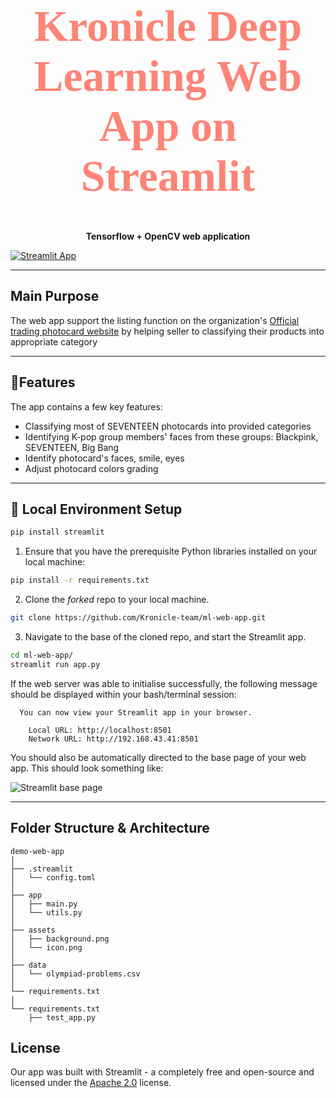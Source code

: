 <h1 align="center" style="color:#FD8477;font-size:70px;font-family:Georgia;text-align:center;">
    Kronicle Deep Learning Web App on Streamlit
</h1>

<p align="center">
  <strong>Tensorflow + OpenCV web application</strong>
</p>

[![Streamlit App](https://static.streamlit.io/badges/streamlit_badge_black_white.svg)](#)

----------

## Main Purpose 
The web app support the listing function on the organization's [Official trading photocard website](#) by helping seller to classifying their products into appropriate category

-------------

## 📌Features
The app contains a few key features:

+ Classifying most of SEVENTEEN photocards into provided categories
+ Identifying K-pop group members' faces from these groups: Blackpink, SEVENTEEN, Big Bang
+ Identify photocard's faces, smile, eyes
+ Adjust photocard colors grading


----------------------------

## 🎉 Local Environment Setup

```bash
pip install streamlit
```

 1. Ensure that you have the prerequisite Python libraries installed on your local machine:

 ```bash
pip install -r requirements.txt
 ```

 2. Clone the *forked* repo to your local machine.

 ```bash
 git clone https://github.com/Kronicle-team/ml-web-app.git
 ```  

 3. Navigate to the base of the cloned repo, and start the Streamlit app.

 ```bash
 cd ml-web-app/
 streamlit run app.py
 ```

 If the web server was able to initialise successfully, the following message should be displayed within your bash/terminal session:

```
  You can now view your Streamlit app in your browser.

    Local URL: http://localhost:8501
    Network URL: http://192.168.43.41:8501
```

You should also be automatically directed to the base page of your web app. This should look something like:

![Streamlit base page](#)


--------------------

## Folder Structure & Architecture

```
demo-web-app
│
├── .streamlit
│   └── config.toml
│
├── app
│   ├── main.py
│   └── utils.py
│
├── assets
│   ├── background.png
│   └── icon.png
│
├── data
│   └── olympiad-problems.csv
│
└── requirements.txt
│
└── requirements.txt
    ├── test_app.py
 ```


## License

Our app was built with Streamlit - a completely free and open-source and licensed under the [Apache 2.0](https://www.apache.org/licenses/LICENSE-2.0) license.
